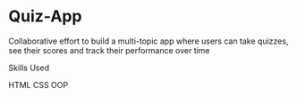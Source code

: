 # Quiz-App

Collaborative effort to build a multi-topic app where users can take quizzes, see their scores and track their performance over time

Skills Used

HTML
CSS
OOP

